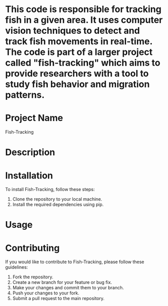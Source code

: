 # This code is responsible for tracking fish in a given area. It uses computer vision techniques to detect and track fish movements in real-time. The code is part of a larger project called "fish-tracking" which aims to provide researchers with a tool to study fish behavior and migration patterns.

# Project Name

Fish-Tracking

# Description


# Installation

To install Fish-Tracking, follow these steps:

1. Clone the repository to your local machine.
2. Install the required dependencies using pip.


# Usage


# Contributing

If you would like to contribute to Fish-Tracking, please follow these guidelines:

1. Fork the repository.
2. Create a new branch for your feature or bug fix.
3. Make your changes and commit them to your branch.
4. Push your changes to your fork.
5. Submit a pull request to the main repository.


